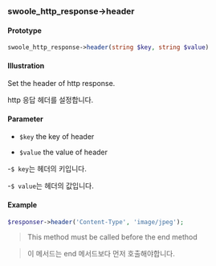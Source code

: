 

### swoole_http_response->header

#### Prototype

```php
swoole_http_response->header(string $key, string $value)
```

#### Illustration

Set the header of http response.

http 응답 헤더를 설정합니다.

#### Parameter

- `$key` the key of header

- `$value` the value of header

-`$ key`는 헤더의 키입니다.

-`$ value`는 헤더의 값입니다.

#### Example

```php
$responser->header('Content-Type', 'image/jpeg');
```

> This method must be called before the end method

>이 메서드는 end 메서드보다 먼저 호출해야합니다.